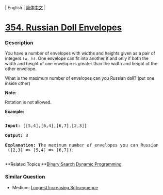 | English | [简体中文](README.md) |

# [354. Russian Doll Envelopes](https://leetcode-cn.com/problems/russian-doll-envelopes)
 ### Description
<p>You have a number of envelopes with widths and heights given as a pair of integers <code>(w, h)</code>. One envelope can fit into another if and only if both the width and height of one envelope is greater than the width and height of the other envelope.</p>

<p>What is the maximum number of envelopes can you Russian doll? (put one inside other)</p>

<p><b>Note:</b><br />
Rotation is not allowed.</p>

<p><strong>Example:</strong></p>

<div>
<pre>
<strong>Input: </strong><span id="example-input-1-1">[[5,4],[6,4],[6,7],[2,3]]</span>
<strong>Output: </strong><span id="example-output-1">3 
<strong>Explanation: T</strong></span>he maximum number of envelopes you can Russian doll is <code>3</code> ([2,3] =&gt; [5,4] =&gt; [6,7]).
</pre>
</div>

**Related Topics	**[Binary Search](https://leetcode-cn.com/tag/binary-search) [Dynamic Programming](https://leetcode-cn.com/tag/dynamic-programming) 

### Similar Question
 - Medium:	[Longest Increasing Subsequence](https://leetcode-cn.com/problems/longest-increasing-subsequence) 
